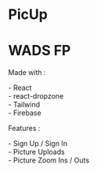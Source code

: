 # PicUp
# WADS FP

<p>Made with :</p>
- React <br>
- react-dropzone <br>
- Tailwind <br>
- Firebase <br>

<p>Features :</p>
- Sign Up / Sign In <br>
- Picture Uploads <br>
- Picture Zoom Ins / Outs <br>